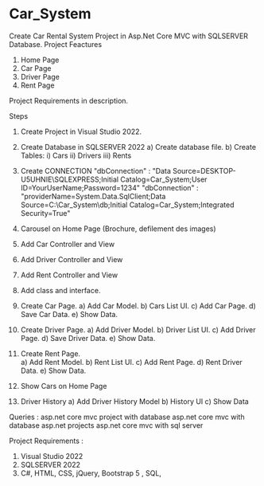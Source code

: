 # Car_System
Create Car Rental System Project in Asp.Net Core MVC with SQLSERVER Database.
Project Feactures
1) Home Page
2) Car Page
3) Driver Page
4) Rent Page

Project Requirements in description.

Steps

1) Create Project in Visual Studio 2022.
2) Create Database in SQLSERVER 2022
	a) Create database file.
	b) Create Tables:
		i) Cars
	       ii) Drivers
	      iii) Rents
3) Create CONNECTION
"dbConnection" : "Data Source=DESKTOP-U5UHNIE\SQLEXPRESS;Initial Catalog=Car_System;User ID=YourUserName;Password=1234"
"dbConnection" : "providerName=System.Data.SqlClient;Data Source=C:\Car_System\db;Initial Catalog=Car_System;Integrated Security=True"

4) Carousel on Home Page (Brochure, defilement des images)

5) Add Car Controller and View

6) Add Driver Controller and View

7) Add Rent Controller and View

8) Add class and interface.

9) Create Car Page.
	a) Add Car Model.
	b) Cars List UI.
	c) Add Car Page.
	d) Save Car Data.
	e) Show Data.

10) Create Driver Page.
	a) Add Driver Model.
	b) Driver List UI.
	c) Add Driver Page.
	d) Save Driver Data.
	e) Show Data.

11) Create Rent Page.<br/>
	a) Add Rent Model.
	b) Rent List UI.
	c) Add Rent Page.
	d) Rent Driver Data.
	e) Show Data.

12) Show Cars on Home Page

13) Driver History
	a) Add Driver History Model
	b) History UI
	c) Show Data



Queries :
asp.net core mvc project with database
asp.net core mvc with database
asp.net projects
asp.net core mvc with sql server

Project Requirements :
1) Visual Studio 2022
2) SQLSERVER 2022
3) C#, HTML, CSS, jQuery, Bootstrap 5 , SQL, 
